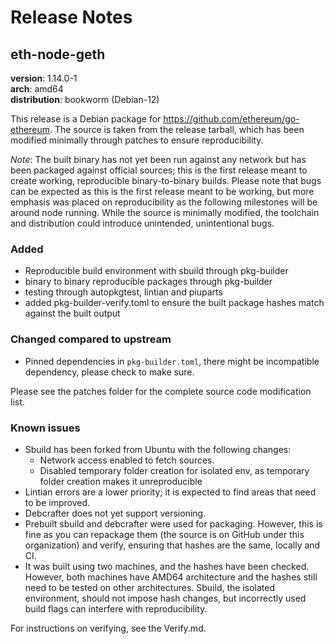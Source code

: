 # Release Notes

## eth-node-geth

**version**: 1.14.0-1 <br/>
**arch**: amd64 <br/>
**distribution**: bookworm (Debian-12) <br/>

This release is a Debian package for https://github.com/ethereum/go-ethereum. The source is taken from the release tarball, which has been modified minimally through patches to ensure reproducibility. 

*Note*: The built binary has not yet been run against any network but has been packaged against official sources; this is the first release meant to create working, reproducible binary-to-binary builds. Please note that bugs can be expected as this is the first release meant to be working, but more emphasis was placed on reproducibility as the following milestones will be around node running. While the source is minimally modified, the toolchain and distribution could introduce unintended, unintentional bugs. 

### Added
- Reproducible build environment with sbuild through pkg-builder
- binary to binary reproducible packages through pkg-builder
- testing through autopkgtest, lintian and piuparts
- added pkg-builder-verify.toml to ensure the built package hashes match against the built output

### Changed compared to upstream
- Pinned dependencies in `pkg-builder.toml`, there might be incompatible dependency, please check to make sure.

Please see the patches folder for the complete source code modification list.

### Known issues

- Sbuild has been forked from Ubuntu with the following changes:
    - Network access enabled to fetch sources.
    - Disabled temporary folder creation for isolated env, as temporary folder creation makes it unreproducible 
- Lintian errors are a lower priority; it is expected to find areas that need to be improved.
- Debcrafter does not yet support versioning.
- Prebuilt sbuild and debcrafter were used for packaging. However, this is fine as you can repackage them (the source is on GitHub under this organization) and verify, ensuring that hashes are the same, locally and CI.
- It was built using two machines, and the hashes have been checked. However, both machines have AMD64 architecture and the hashes still need to be tested on other architectures. Sbuild, the isolated environment, should not impose hash changes, but incorrectly used build flags can interfere with reproducibility. 

For instructions on verifying, see the Verify.md.
